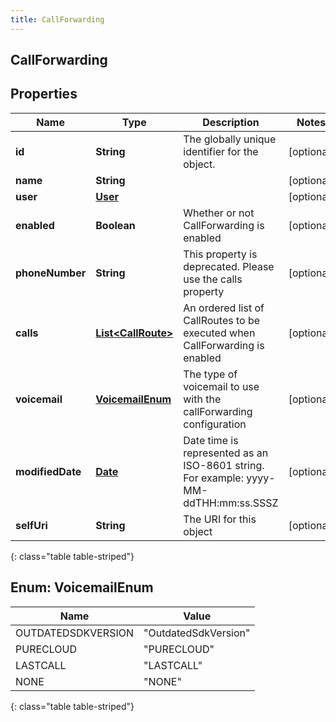 ```yaml
---
title: CallForwarding
---
```

## CallForwarding


## Properties

| Name | Type | Description | Notes |
| ------------ | ------------- | ------------- | ------------- |
| **id** | **String** | The globally unique identifier for the object. |  [optional] |
| **name** | **String** |  |  [optional] |
| **user** | [**User**](User.html) |  |  [optional] |
| **enabled** | **Boolean** | Whether or not CallForwarding is enabled |  [optional] |
| **phoneNumber** | **String** | This property is deprecated. Please use the calls property |  [optional] |
| **calls** | [**List&lt;CallRoute&gt;**](CallRoute.html) | An ordered list of CallRoutes to be executed when CallForwarding is enabled |  [optional] |
| **voicemail** | [**VoicemailEnum**](#VoicemailEnum) | The type of voicemail to use with the callForwarding configuration |  [optional] |
| **modifiedDate** | [**Date**](Date.html) | Date time is represented as an ISO-8601 string. For example: yyyy-MM-ddTHH:mm:ss.SSSZ |  [optional] |
| **selfUri** | **String** | The URI for this object |  [optional] |
{: class="table table-striped"}


<a name="VoicemailEnum"></a>

## Enum: VoicemailEnum

| Name | Value |
| ---- | ----- |
| OUTDATEDSDKVERSION | &quot;OutdatedSdkVersion&quot; |
| PURECLOUD | &quot;PURECLOUD&quot; |
| LASTCALL | &quot;LASTCALL&quot; |
| NONE | &quot;NONE&quot; |
{: class="table table-striped"}


